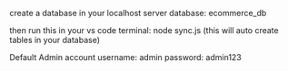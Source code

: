 create a database in your localhost server database: ecommerce_db

then run this in your vs code terminal: node sync.js
(this will auto create tables in your database)


Default Admin account
    username: admin
    password: admin123
